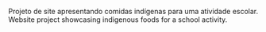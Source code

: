 Projeto de site apresentando comidas indígenas para uma atividade escolar.
Website project showcasing indigenous foods for a school activity.
